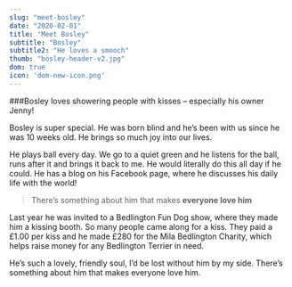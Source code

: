 ```yaml
---
slug: "meet-bosley"
date: "2020-02-01"
title: "Meet Bosley"
subtitle: "Bosley"
subtitle2: "He loves a smooch"
thumb: "bosley-header-v2.jpg"
dom: true
icon: 'dom-new-icon.png'
---
```


###Bosley loves showering people with kisses – especially his owner Jenny!

Bosley is super special. He was born blind and he’s been with us since he was 10 weeks old. He brings so much joy into our lives.

He plays ball every day. We go to a quiet green and he listens for the ball, runs after it and brings it back to me. He would literally do this all day if he could. He has a blog on his Facebook page, where he discusses his daily life with the world!

> There’s something about him that makes **everyone love him**

Last year he was invited to a Bedlington Fun Dog show, where they made him a kissing booth. So many people came along for a kiss. They paid a £1.00 per kiss and he made £280 for the Mila Bedlington Charity, which helps raise money for any Bedlington Terrier in need.

He’s such a lovely, friendly soul, I’d be lost without him by my side. There’s something about him that makes everyone love him.